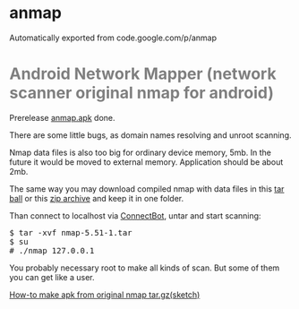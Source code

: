 # anmap
Automatically exported from code.google.com/p/anmap

<p><font color="gray"> <h1> Android Network Mapper (network scanner original nmap for android)</h1> </font> </p><p>Prerelease <a href="http://anmap.googlecode.com/files/anmap.apk" rel="nofollow">anmap.apk</a> done.  </p><p>There are some little bugs, as domain names resolving and unroot scanning. </p><p>Nmap data files is also too big for ordinary device memory, 5mb. In the future it would be moved to external memory. Application should be about 2mb. </p><p>The same way you may download compiled nmap with data files in this <a href="http://anmap.googlecode.com/files/nmap-5.51-1.tar" rel="nofollow">tar ball</a> or this <a href="http://anmap.googlecode.com/files/nmap-5.51-1.zip" rel="nofollow">zip archive</a> and keep it in one folder. </p><p>Than connect to localhost via <a href="http://code.google.com/p/connectbot/" rel="nofollow">ConnectBot</a>, untar and start scanning: </p><pre class="prettyprint">$ tar -xvf nmap-5.51-1.tar
$ su 
# ./nmap 127.0.0.1</pre><p>You probably necessary root to make all kinds of scan. But some of them you can get like a user. </p><p><a href="http://code.google.com/p/anmap/wiki/Build" rel="nofollow">How-to make apk from original nmap tar.gz(sketch)</a> </p>
